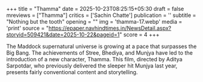 +++
title = "Thamma"
date = 2025-10-23T08:25:15+05:30
draft = false
mreviews = ["Thamma"]
critics = ['Sachin Chatte']
publication = ''
subtitle = "Nothing but the tooth"
opening = ""
img = 'thamma-17.webp'
media = 'print'
source = "https://epaper.navhindtimes.in/NewsDetail.aspx?storyid=509421&date=2025-10-22&pageid=1"
score = 4
+++

The Maddock supernatural universe is growing at a pace that surpasses the Big Bang. The achievements of Stree, Bhediya, and Munjya have led to the introduction of a new character, Thamma. This film, directed by Aditya Sarpotdar, who previously delivered the sleeper hit Munjya last year, presents fairly conventional content and storytelling.
